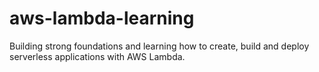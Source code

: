 # aws-lambda-learning
Building strong foundations and learning how to create, build and deploy serverless applications with AWS Lambda.
